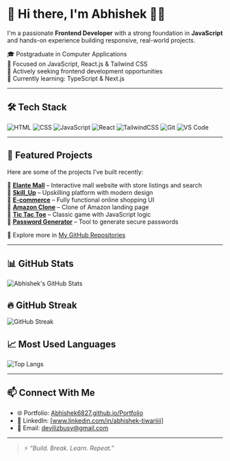 # 👋 Hi there, I'm Abhishek 👨‍💻

I'm a passionate **Frontend Developer** with a strong foundation in **JavaScript** and hands-on experience building responsive, real-world projects.

🎓 Postgraduate in Computer Applications  
🚀 Focused on JavaScript, React.js & Tailwind CSS  
💼 Actively seeking frontend development opportunities  
🌱 Currently learning: TypeScript & Next.js

---

## 🛠️ Tech Stack

![HTML](https://img.shields.io/badge/-HTML5-E34F26?style=flat&logo=html5&logoColor=white)
![CSS](https://img.shields.io/badge/-CSS3-1572B6?style=flat&logo=css3)
![JavaScript](https://img.shields.io/badge/-JavaScript-F7DF1E?style=flat&logo=javascript&logoColor=black)
![React](https://img.shields.io/badge/-React-61DAFB?style=flat&logo=react&logoColor=black)
![TailwindCSS](https://img.shields.io/badge/-Tailwind_CSS-38B2AC?style=flat&logo=tailwind-css)
![Git](https://img.shields.io/badge/-Git-F05032?style=flat&logo=git&logoColor=white)
![VS Code](https://img.shields.io/badge/-VS_Code-007ACC?style=flat&logo=visual-studio-code)

---

## 🚀 Featured Projects

Here are some of the projects I’ve built recently:

🔹 [**Elante Mall**](https://github.com/Abhishek6827/Elante_Mall) – Interactive mall website with store listings and search  
🔹 [**Skill_Up**](https://github.com/Abhishek6827/Skill_Up) – Upskilling platform with modern design  
🔹 [**E-commerce**](https://github.com/Abhishek6827/E-commerce) – Fully functional online shopping UI  
🔹 [**Amazon Clone**](https://github.com/Abhishek6827/Amazon) – Clone of Amazon landing page  
🔹 [**Tic Tac Toe**](https://github.com/Abhishek6827/Tic-Tac-Toe) – Classic game with JavaScript logic  
🔹 [**Password Generator**](https://github.com/Abhishek6827/Password_Generator) – Tool to generate secure passwords

🧠 Explore more in [My GitHub Repositories](https://github.com/Abhishek6827?tab=repositories)

---

## 📊 GitHub Stats

![Abhishek's GitHub Stats](https://github-readme-stats.vercel.app/api?username=Abhishek6827&show_icons=true&theme=radical)

## 🔥 GitHub Streak

![GitHub Streak](https://streak-stats.demolab.com?user=Abhishek6827&theme=radical)


## 📈 Most Used Languages

![Top Langs](https://github-readme-stats.vercel.app/api/top-langs/?username=Abhishek6827&layout=compact&theme=radical&count_weight=1&size_weight=0)

---

## 📫 Connect With Me

- 🌐 Portfolio: [Abhishek6827.github.io/Portfolio](https://Abhishek6827.github.io/Portfolio/)
- 💼 LinkedIn: [www.linkedin.com/in/abhishek-tiwariiii]
- 📧 Email: [devilizbusy@gmail.com](mailto:devilizbusy@gmail.com)

---

> ⚡ *“Build. Break. Learn. Repeat.”*
